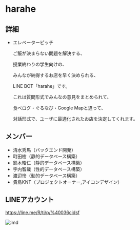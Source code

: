 # harahe
    
    
## 詳細
- エレベーターピッチ
    
   ご飯が決まらない問題を解決する、
    
    授業終わりの学生向けの、
    
    みんなが納得するお店を早く決められる、
    
    LINE BOT「harahe」です。
    
    これは質問形式でみんなの意見をまとめられて、
    
    食べログ・ぐるなび・Google Mapと違って、
    
    対話形式で、ユーザに最適化されたお店を決定してくれます。
    
## メンバー
   - 清水秀馬（バックエンド開発）
   - 町田樹（静的データベース構築）
   - 鈴木皓仁（静的データベース構築）
   - 宇内智哉（性的データベース構築）
   - 渡辺怜（動的データベース構築）
   - 貴島KNT（プロジェクトオーナー,アイコンデザイン）
    
 ## LINEアカウント
    
   https://line.me/R/ti/p/%40036cidsf
   
   ![imd](https://user-images.githubusercontent.com/49863890/62594364-61eec300-b915-11e9-9a8f-df76eac0ce0c.png)

